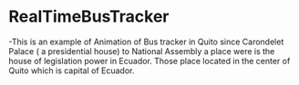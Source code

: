 # RealTimeBusTracker

-This is an example of Animation of Bus tracker in Quito since Carondelet Palace ( a presidential house) to National Assembly a place were is the house of legislation power in Ecuador. Those place located in the center of Quito which is capital of Ecuador.
